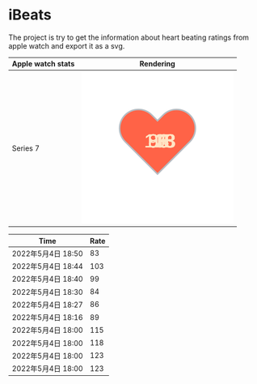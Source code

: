 # iBeats
The project is try to get the information about heart beating ratings from apple watch and export it as a svg.

| Apple watch stats | Rendering|
|--|--|
|Series 7 | ![](https://raw.githubusercontent.com/underwindfall/iBeats/main/files/heart.svg)|

<!--START_SECTION:my_heart_rate-->
| Time | Rate | 
 | ---- | ---- | 
| 2022年5月4日 18:50 | 83 |
| 2022年5月4日 18:44 | 103 |
| 2022年5月4日 18:40 | 99 |
| 2022年5月4日 18:30 | 84 |
| 2022年5月4日 18:27 | 86 |
| 2022年5月4日 18:16 | 89 |
| 2022年5月4日 18:00 | 115 |
| 2022年5月4日 18:00 | 118 |
| 2022年5月4日 18:00 | 123 |
| 2022年5月4日 18:00 | 123 |

<!--END_SECTION:my_heart_rate-->


